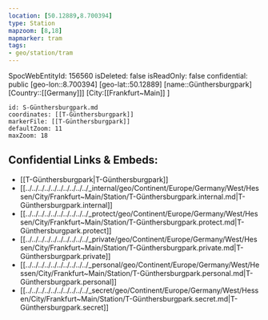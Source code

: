 ```yaml
---
location: [50.12889,8.700394]
type: Station 
mapzoom: [8,18] 
mapmarker: tram 
tags:
- geo/station/tram
---
```

SpocWebEntityId: 156560
isDeleted: false
isReadOnly: false
confidential: public
[geo-lon::8.700394]
[geo-lat::50.12889]
[name::Günthersburgpark]
[Country::[[Germany]]]
[City:[[Frankfurt~Main]] ]


```leaflet
id: S-Günthersburgpark.md
coordinates: [[T-Günthersburgpark]]
markerFile: [[T-Günthersburgpark]]
defaultZoom: 11 
maxZoom: 18
```


## Confidential Links & Embeds: 
- [[T-Günthersburgpark|T-Günthersburgpark]] 
- [[../../../../../../../../../../_internal/geo/Continent/Europe/Germany/West/Hessen/City/Frankfurt~Main/Station/T-Günthersburgpark.internal.md|T-Günthersburgpark.internal]] 
- [[../../../../../../../../../../_protect/geo/Continent/Europe/Germany/West/Hessen/City/Frankfurt~Main/Station/T-Günthersburgpark.protect.md|T-Günthersburgpark.protect]] 
- [[../../../../../../../../../../_private/geo/Continent/Europe/Germany/West/Hessen/City/Frankfurt~Main/Station/T-Günthersburgpark.private.md|T-Günthersburgpark.private]] 
- [[../../../../../../../../../../_personal/geo/Continent/Europe/Germany/West/Hessen/City/Frankfurt~Main/Station/T-Günthersburgpark.personal.md|T-Günthersburgpark.personal]] 
- [[../../../../../../../../../../_secret/geo/Continent/Europe/Germany/West/Hessen/City/Frankfurt~Main/Station/T-Günthersburgpark.secret.md|T-Günthersburgpark.secret]] 
